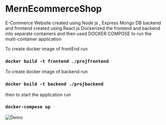 # MernEcommerceShop
E-Commerce Website created using Node js , Express  Mongo DB backend and frontend created using React.js
Dockerized the frontend and backend into separate containers and then used DOCKER COMPOSE to run the multi-container application

To create docker image of frontEnd run
### `docker build -t frontend ./projfrontend`


To create docker image of backend run
### `docker build -t backend ./projbackend`


then to start the application run
### `docker-compose up `

![Demo](demo.gif)




